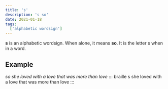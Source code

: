 ```yaml
---
title: 's'
description: 's so'
date: 2021-01-18
tags:
  ['alphabetic wordsign']
---
```


**s** is an alphabetic wordsign. When alone, it means **so**. It is the letter s when in a word.

## Example

*so she loved with a love that was more than love*
::: braille
s she loved with a love that was more than love
:::